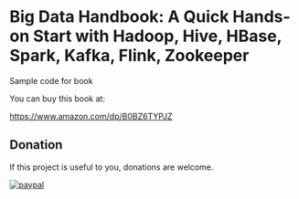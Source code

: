 # Big Data Handbook: A Quick Hands-on Start with Hadoop, Hive, HBase, Spark, Kafka, Flink, Zookeeper

Sample code for book

You can buy this book at:

https://www.amazon.com/dp/B0BZ6TYPJZ


## Donation

If this project is useful to you, donations are welcome.

[![paypal](https://www.paypalobjects.com/en_US/i/btn/btn_donateCC_LG.gif)](https://www.paypal.com/cgi-bin/webscr?cmd=_s-xclick&hosted_button_id=96VNRAX955D2Q&source=url)
